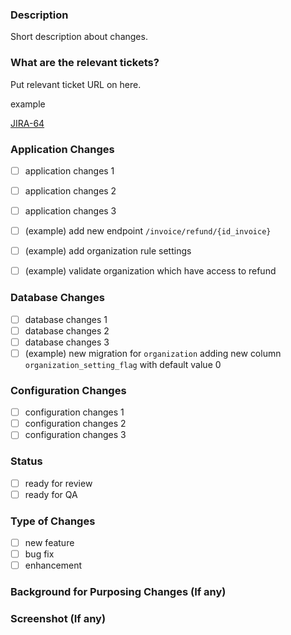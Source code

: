 ### Description

Short description about changes.

### What are the relevant tickets?

Put relevant ticket URL on here.

example

[JIRA-64](www.linktojira.com)

### Application Changes
- [ ] application changes 1
- [ ] application changes 2
- [ ] application changes 3
- [ ] (example) add new endpoint `/invoice/refund/{id_invoice}`
- [ ] (example) add organization rule settings
- [ ] (example) validate organization which have access to refund


### Database Changes
- [ ] database changes 1
- [ ] database changes 2
- [ ] database changes 3
- [ ] (example) new migration for `organization` adding new column `organization_setting_flag` with default value 0

### Configuration Changes
- [ ] configuration changes 1
- [ ] configuration changes 2
- [ ] configuration changes 3

### Status
- [ ] ready for review
- [ ] ready for QA

### Type of Changes
- [ ] new feature
- [ ] bug fix
- [ ] enhancement

### Background for Purposing Changes (If any)

### Screenshot (If any)

